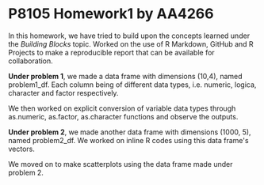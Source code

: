 # P8105 Homework1 by AA4266

In this homework, we have tried to build upon the concepts learned under the *Building Blocks* topic.
Worked on the use of R Markdown, GitHub and R Projects to make a reproducible report that can be available for collaboration.

**Under problem 1**, we made a data frame with dimensions (10,4), named problem1_df. Each column being of different data types, i.e. numeric, logica, character and factor respectively.

We then worked on explicit conversion of variable data types through as.numeric, as.factor, as.character functions and observe the outputs.

**Under problem 2**, we made another data frame with dimensions (1000, 5), named problem2_df. We worked on inline R codes using this data frame's vectors. 

We moved on to make scatterplots using the data frame made under problem 2.